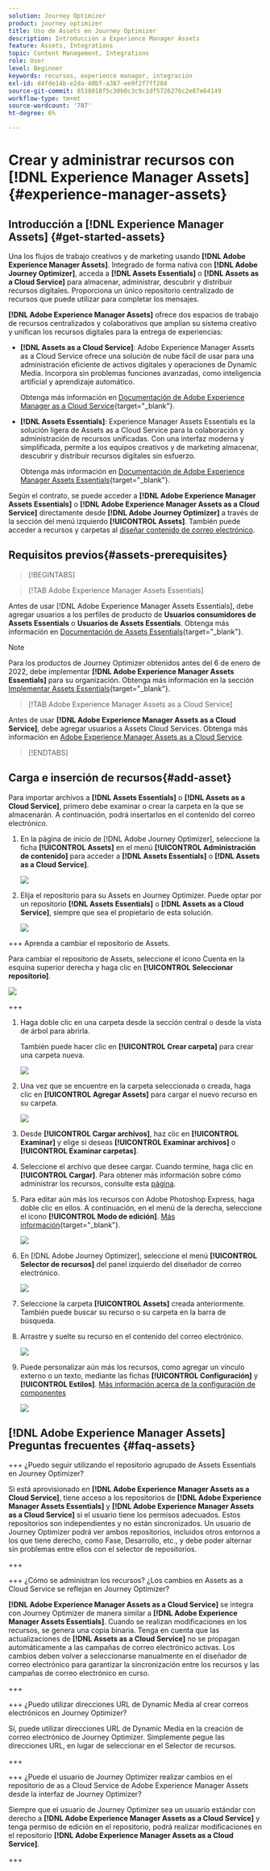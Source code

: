 ```yaml
---
solution: Journey Optimizer
product: journey optimizer
title: Uso de Assets en Journey Optimizer
description: Introducción a Experience Manager Assets
feature: Assets, Integrations
topic: Content Management, Integrations
role: User
level: Beginner
keywords: recursos, experience manager, integración
exl-id: d4fde14b-e2da-40bf-a387-ee9f2f7ff204
source-git-commit: 8538018f5c30b0c3c9c1df5726276c2e87e64149
workflow-type: tm+mt
source-wordcount: '787'
ht-degree: 6%

---
```


# Crear y administrar recursos con [!DNL Experience Manager Assets]{#experience-manager-assets}

## Introducción a [!DNL Experience Manager Assets] {#get-started-assets}

Una los flujos de trabajo creativos y de marketing usando **[!DNL Adobe Experience Manager Assets]**. Integrado de forma nativa con **[!DNL Adobe Journey Optimizer]**, acceda a **[!DNL Assets Essentials]** o **[!DNL Assets as a Cloud Service]** para almacenar, administrar, descubrir y distribuir recursos digitales. Proporciona un único repositorio centralizado de recursos que puede utilizar para completar los mensajes.

**[!DNL Adobe Experience Manager Assets]** ofrece dos espacios de trabajo de recursos centralizados y colaborativos que amplían su sistema creativo y unifican los recursos digitales para la entrega de experiencias:

* **[!DNL Assets as a Cloud Service]**: Adobe Experience Manager Assets as a Cloud Service ofrece una solución de nube fácil de usar para una administración eficiente de activos digitales y operaciones de Dynamic Media. Incorpora sin problemas funciones avanzadas, como inteligencia artificial y aprendizaje automático.

  Obtenga más información en [Documentación de Adobe Experience Manager as a Cloud Service](https://experienceleague.adobe.com/docs/experience-manager-cloud-service/content/assets/overview.html){target="_blank"}.

* **[!DNL Assets Essentials]**: Experience Manager Assets Essentials es la solución ligera de Assets as a Cloud Service para la colaboración y administración de recursos unificadas. Con una interfaz moderna y simplificada, permite a los equipos creativos y de marketing almacenar, descubrir y distribuir recursos digitales sin esfuerzo.

  Obtenga más información en [Documentación de Adobe Experience Manager Assets Essentials](https://experienceleague.adobe.com/docs/experience-manager-assets-essentials/help/introduction.html){target="_blank"}.

Según el contrato, se puede acceder a **[!DNL Adobe Experience Manager Assets Essentials]** o **[!DNL Adobe Experience Manager Assets as a Cloud Service]** directamente desde **[!DNL Adobe Journey Optimizer]** a través de la sección del menú izquierdo **[!UICONTROL Assets]**. También puede acceder a recursos y carpetas al [diseñar contenido de correo electrónico](../email/get-started-email-design.md).

## Requisitos previos{#assets-prerequisites}

>[!BEGINTABS]

>[!TAB Adobe Experience Manager Assets Essentials]

Antes de usar [!DNL Adobe Experience Manager Assets Essentials], debe agregar usuarios a los perfiles de producto de **Usuarios consumidores de Assets Essentials** o **Usuarios de Assets Essentials**. Obtenga más información en [Documentación de Assets Essentials](https://experienceleague.adobe.com/docs/experience-manager-assets-essentials/help/get-started-admins/deploy-administer.html#add-user-groups){target="_blank"}.

>[!NOTE]
>Para los productos de Journey Optimizer obtenidos antes del 6 de enero de 2022, debe implementar **[!DNL Adobe Experience Manager Assets Essentials]** para su organización. Obtenga más información en la sección [Implementar Assets Essentials](https://experienceleague.adobe.com/docs/experience-manager-assets-essentials/help/deploy-administer.html?lang=es){target="_blank"}.

>[!TAB Adobe Experience Manager Assets as a Cloud Service]

Antes de usar **[!DNL Adobe Experience Manager Assets as a Cloud Service]**, debe agregar usuarios a Assets Cloud Services. Obtenga más información en [Adobe Experience Manager Assets as a Cloud Service](https://experienceleague.adobe.com/docs/experience-manager-cloud-service/content/security/ims-support.html).

>[!ENDTABS]

## Carga e inserción de recursos{#add-asset}

Para importar archivos a **[!DNL Assets Essentials]** o **[!DNL Assets as a Cloud Service]**, primero debe examinar o crear la carpeta en la que se almacenarán. A continuación, podrá insertarlos en el contenido del correo electrónico.

1. En la página de inicio de [!DNL Adobe Journey Optimizer], seleccione la ficha **[!UICONTROL Assets]** en el menú **[!UICONTROL Administración de contenido]** para acceder a **[!DNL Assets Essentials]** o **[!DNL Assets as a Cloud Service]**.

   ![](assets/media_library_1.png)

1. Elija el repositorio para su Assets en Journey Optimizer. Puede optar por un repositorio **[!DNL Assets Essentials]** o **[!DNL Assets as a Cloud Service]**, siempre que sea el propietario de esta solución.

   ![](assets/media_library_4.png)

+++ Aprenda a cambiar el repositorio de Assets.

   Para cambiar el repositorio de Assets, seleccione el icono Cuenta en la esquina superior derecha y haga clic en **[!UICONTROL Seleccionar repositorio]**.

   ![](assets/media_library_3.png)

+++

1. Haga doble clic en una carpeta desde la sección central o desde la vista de árbol para abrirla.

   También puede hacer clic en **[!UICONTROL Crear carpeta]** para crear una carpeta nueva.

   ![](assets/media_library_8.png)

1. Una vez que se encuentre en la carpeta seleccionada o creada, haga clic en **[!UICONTROL Agregar Assets]** para cargar el nuevo recurso en su carpeta.

   ![](assets/media_library_2.png)

1. Desde **[!UICONTROL Cargar archivos]**, haz clic en **[!UICONTROL Examinar]** y elige si deseas **[!UICONTROL Examinar archivos]** o **[!UICONTROL Examinar carpetas]**.

1. Seleccione el archivo que desee cargar. Cuando termine, haga clic en **[!UICONTROL Cargar]**. Para obtener más información sobre cómo administrar los recursos, consulte esta [página](https://experienceleague.adobe.com/docs/experience-manager-assets-essentials/help/manage-organize.html).

1. Para editar aún más los recursos con Adobe Photoshop Express, haga doble clic en ellos. A continuación, en el menú de la derecha, seleccione el icono **[!UICONTROL Modo de edición]**. [Más información](https://experienceleague.adobe.com/docs/experience-manager-assets-essentials/help/edit-images.html){target="_blank"}.

   ![](assets/media_library_12.png)

1. En [!DNL Adobe Journey Optimizer], seleccione el menú **[!UICONTROL Selector de recursos]** del panel izquierdo del diseñador de correo electrónico.

   ![](assets/media_library_5.png)

1. Seleccione la carpeta **[!UICONTROL Assets]** creada anteriormente. También puede buscar su recurso o su carpeta en la barra de búsqueda.

1. Arrastre y suelte su recurso en el contenido del correo electrónico.

   ![](assets/media_library_6.png)

1. Puede personalizar aún más los recursos, como agregar un vínculo externo o un texto, mediante las fichas **[!UICONTROL Configuración]** y **[!UICONTROL Estilos]**. [Más información acerca de la configuración de componentes](../email/content-components.md)

   ![](assets/media_library_13.png)

   <!--
    After adding your asset to your email, use the **[!UICONTROL Find similar Stock photos]** option to locate Stock photos that match the content, color, and composition of your image. [Learn more about Adobe Stock](stock.md).

    Note that this option is available for licensed/unlicensed Stock images and images from your Assets folder. 

    ![](assets/media_library_14.png)
    -->


## [!DNL Adobe Experience Manager Assets] Preguntas frecuentes {#faq-assets}

+++ ¿Puedo seguir utilizando el repositorio agrupado de Assets Essentials en Journey Optimizer?

Si está aprovisionado en **[!DNL Adobe Experience Manager Assets as a Cloud Service]**, tiene acceso a los repositorios de **[!DNL Adobe Experience Manager Assets Essentials]** y **[!DNL Adobe Experience Manager Assets as a Cloud Service]** si el usuario tiene los permisos adecuados. Estos repositorios son independientes y no están sincronizados. Un usuario de Journey Optimizer podrá ver ambos repositorios, incluidos otros entornos a los que tiene derecho, como Fase, Desarrollo, etc., y debe poder alternar sin problemas entre ellos con el selector de repositorios.

+++

+++ ¿Cómo se administran los recursos? ¿Los cambios en Assets as a Cloud Service se reflejan en Journey Optimizer?

**[!DNL Adobe Experience Manager Assets as a Cloud Service]** se integra con Journey Optimizer de manera similar a **[!DNL Adobe Experience Manager Assets Essentials]**. Cuando se realizan modificaciones en los recursos, se genera una copia binaria. Tenga en cuenta que las actualizaciones de **[!DNL Assets as a Cloud Service]** no se propagan automáticamente a las campañas de correo electrónico activas. Los cambios deben volver a seleccionarse manualmente en el diseñador de correo electrónico para garantizar la sincronización entre los recursos y las campañas de correo electrónico en curso.

+++

+++ ¿Puedo utilizar direcciones URL de Dynamic Media al crear correos electrónicos en Journey Optimizer?

Sí, puede utilizar direcciones URL de Dynamic Media en la creación de correo electrónico de Journey Optimizer. Simplemente pegue las direcciones URL, en lugar de seleccionar en el Selector de recursos.

+++

+++ ¿Puede el usuario de Journey Optimizer realizar cambios en el repositorio de as a Cloud Service de Adobe Experience Manager Assets desde la interfaz de Journey Optimizer?

Siempre que el usuario de Journey Optimizer sea un usuario estándar con derecho a **[!DNL Adobe Experience Manager Assets as a Cloud Service]** y tenga permiso de edición en el repositorio, podrá realizar modificaciones en el repositorio **[!DNL Adobe Experience Manager Assets as a Cloud Service]**.

+++
